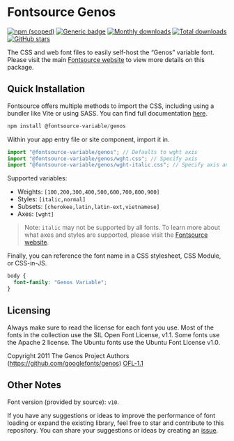# Fontsource Genos

[![npm (scoped)](https://img.shields.io/npm/v/@fontsource-variable/genos?color=brightgreen)](https://www.npmjs.com/package/@fontsource-variable/genos) [![Generic badge](https://img.shields.io/badge/fontsource-passing-brightgreen)](https://github.com/fontsource/fontsource) [![Monthly downloads](https://badgen.net/npm/dm/@fontsource-variable/genos)](https://github.com/fontsource/fontsource) [![Total downloads](https://badgen.net/npm/dt/@fontsource-variable/genos)](https://github.com/fontsource/fontsource) [![GitHub stars](https://img.shields.io/github/stars/fontsource/fontsource.svg?style=social&label=Star)](https://github.com/fontsource/fontsource/stargazers)

The CSS and web font files to easily self-host the “Genos” variable font. Please visit the main [Fontsource website](https://fontsource.org/fonts/genos) to view more details on this package.

## Quick Installation

Fontsource offers multiple methods to import the CSS, including using a bundler like Vite or using SASS. You can find full documentation [here](https://fontsource.org/docs/getting-started/introduction).

```javascript
npm install @fontsource-variable/genos
```

Within your app entry file or site component, import it in.

```javascript
import "@fontsource-variable/genos"; // Defaults to wght axis
import "@fontsource-variable/genos/wght.css"; // Specify axis
import "@fontsource-variable/genos/wght-italic.css"; // Specify axis and style
```

Supported variables:
- Weights: `[100,200,300,400,500,600,700,800,900]`
- Styles: `[italic,normal]`
- Subsets: `[cherokee,latin,latin-ext,vietnamese]`
- Axes: `[wght]`

> Note: `italic` may not be supported by all fonts. To learn more about what axes and styles are supported, please visit the [Fontsource website](https://fontsource.org/fonts/genos).

Finally, you can reference the font name in a CSS stylesheet, CSS Module, or CSS-in-JS.

```css
body {
  font-family: "Genos Variable";
}
```

## Licensing
Always make sure to read the license for each font you use. Most of the fonts in the collection use the SIL Open Font License, v1.1. Some fonts use the Apache 2 license. The Ubuntu fonts use the Ubuntu Font License v1.0.

Copyright 2011 The Genos Project Authors (https://github.com/googlefonts/genos)
[OFL-1.1](http://scripts.sil.org/OFL)

## Other Notes
Font version (provided by source): `v10`.

If you have any suggestions or ideas to improve the performance of font loading or expand the existing library, feel free to star and contribute to this repository. You can share your suggestions or ideas by creating an [issue](https://github.com/fontsource/fontsource/issues).